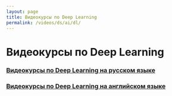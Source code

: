 ```yaml
---
layout: page
title: Видеокурсы по Deep Learning
permalink: /videos/ds/ai/dl/
---
```


# Видеокурсы по Deep Learning

### [Видеокурсы по Deep Learning на русском языке](/videos/ds/ai/dl/ru/)

### [Видеокурсы по Deep Learning на английском языке](/videos/ds/ai/dl/en/)
